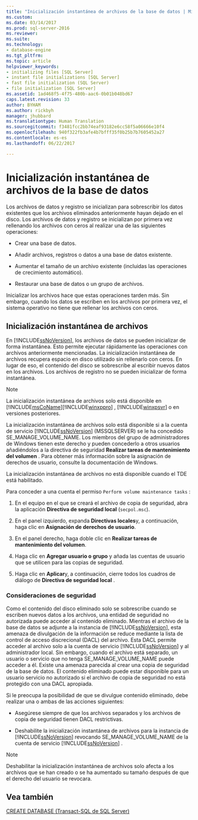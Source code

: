 ```yaml
---
title: "Inicialización instantánea de archivos de la base de datos | Microsoft Docs"
ms.custom: 
ms.date: 03/14/2017
ms.prod: sql-server-2016
ms.reviewer: 
ms.suite: 
ms.technology:
- database-engine
ms.tgt_pltfrm: 
ms.topic: article
helpviewer_keywords:
- initializing files [SQL Server]
- instant file initializations [SQL Server]
- fast file initialization (SQL Server)
- file initialization [SQL Server]
ms.assetid: 1ad468f5-4f75-480b-aac6-0b01b048bd67
caps.latest.revision: 33
author: BYHAM
ms.author: rickbyh
manager: jhubbard
ms.translationtype: Human Translation
ms.sourcegitcommit: f3481fcc2bb74eaf93182e6cc58f5a06666e10f4
ms.openlocfilehash: 940f322fb3afe4b7bfff35f0b25b7b7605452a27
ms.contentlocale: es-es
ms.lasthandoff: 06/22/2017

---
```

# <a name="database-instant-file-initialization"></a>Inicialización instantánea de archivos de la base de datos
  Los archivos de datos y registro se inicializan para sobrescribir los datos existentes que los archivos eliminados anteriormente hayan dejado en el disco. Los archivos de datos y registro se inicializan por primera vez rellenando los archivos con ceros al realizar una de las siguientes operaciones:  
  
-   Crear una base de datos.  
  
-   Añadir archivos, registros o datos a una base de datos existente.  
  
-   Aumentar el tamaño de un archivo existente (incluidas las operaciones de crecimiento automático).  
  
-   Restaurar una base de datos o un grupo de archivos.  
  
 Inicializar los archivos hace que estas operaciones tarden más. Sin embargo, cuando los datos se escriben en los archivos por primera vez, el sistema operativo no tiene que rellenar los archivos con ceros.  
  
## <a name="instant-file-initialization"></a>Inicialización instantánea de archivos  
 En [!INCLUDE[ssNoVersion](../../includes/ssnoversion-md.md)], los archivos de datos se pueden inicializar de forma instantánea. Esto permite ejecutar rápidamente las operaciones con archivos anteriormente mencionadas. La inicialización instantánea de archivos recupera espacio en disco utilizado sin rellenarlo con ceros. En lugar de eso, el contenido del disco se sobrescribe al escribir nuevos datos en los archivos. Los archivos de registro no se pueden inicializar de forma instantánea.  
  
> [!NOTE]  
>  La inicialización instantánea de archivos solo está disponible en [!INCLUDE[msCoName](../../includes/msconame-md.md)][!INCLUDE[winxppro](../../includes/winxppro-md.md)] , [!INCLUDE[winxpsvr](../../includes/winxpsvr-md.md)] o en versiones posteriores.  
  
 La inicialización instantánea de archivos solo está disponible si a la cuenta de servicio [!INCLUDE[ssNoVersion](../../includes/ssnoversion-md.md)] (MSSQLSERVER) se le ha concedido SE_MANAGE_VOLUME_NAME. Los miembros del grupo de administradores de Windows tienen este derecho y pueden concederlo a otros usuarios añadiéndolos a la directiva de seguridad **Realizar tareas de mantenimiento del volumen** . Para obtener más información sobre la asignación de derechos de usuario, consulte la documentación de Windows.  
  
 La inicialización instantánea de archivos no está disponible cuando el TDE está habilitado.  
  
 Para conceder a una cuenta el permiso `Perform volume maintenance tasks` :  
  
1.  En el equipo en el que se creará el archivo de copia de seguridad, abra la aplicación **Directiva de seguridad local** (`secpol.msc`).  
  
2.  En el panel izquierdo, expanda **Directivas locales**y, a continuación, haga clic en **Asignación de derechos de usuario**.  
  
3.  En el panel derecho, haga doble clic en **Realizar tareas de mantenimiento del volumen**.  
  
4.  Haga clic en **Agregar usuario o grupo** y añada las cuentas de usuario que se utilicen para las copias de seguridad.  
  
5.  Haga clic en **Aplicar**y, a continuación, cierre todos los cuadros de diálogo de **Directiva de seguridad local** .  
  
### <a name="security-considerations"></a>Consideraciones de seguridad  
 Como el contenido del disco eliminado solo se sobrescribe cuando se escriben nuevos datos a los archivos, una entidad de seguridad no autorizada puede acceder al contenido eliminado. Mientras el archivo de la base de datos se adjunte a la instancia de [!INCLUDE[ssNoVersion](../../includes/ssnoversion-md.md)], esta amenaza de divulgación de la información se reduce mediante la lista de control de acceso discrecional (DACL) del archivo. Esta DACL permite acceder al archivo solo a la cuenta de servicio [!INCLUDE[ssNoVersion](../../includes/ssnoversion-md.md)] y al administrador local. Sin embargo, cuando el archivo está separado, un usuario o servicio que no tenga SE_MANAGE_VOLUME_NAME puede acceder a él. Existe una amenaza parecida al crear una copia de seguridad de la base de datos. El contenido eliminado puede estar disponible para un usuario servicio no autorizado si el archivo de copia de seguridad no está protegido con una DACL apropiada.  
  
 Si le preocupa la posibilidad de que se divulgue contenido eliminado, debe realizar una o ambas de las acciones siguientes:  
  
-   Asegúrese siempre de que los archivos separados y los archivos de copia de seguridad tienen DACL restrictivas.  
  
-   Deshabilite la inicialización instantánea de archivos para la instancia de [!INCLUDE[ssNoVersion](../../includes/ssnoversion-md.md)] revocando SE_MANAGE_VOLUME_NAME de la cuenta de servicio [!INCLUDE[ssNoVersion](../../includes/ssnoversion-md.md)] .  
  
> [!NOTE]  
>  Deshabilitar la inicialización instantánea de archivos solo afecta a los archivos que se han creado o se ha aumentado su tamaño después de que el derecho del usuario se revocara.  
  
## <a name="see-also"></a>Vea también  
 [CREATE DATABASE &#40;Transact-SQL de SQL Server&#41;](../../t-sql/statements/create-database-sql-server-transact-sql.md)  
  
  
